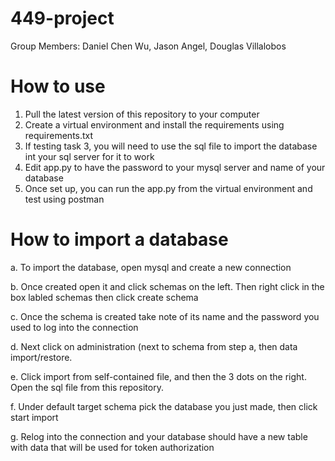 # 449-project
Group Members: Daniel Chen Wu, Jason Angel, Douglas Villalobos

# How to use
1. Pull the latest version of this repository to your computer
2. Create a virtual environment and install the requirements using requirements.txt
3. If testing task 3, you will need to use the sql file to import the database int your sql server for it to work
4. Edit app.py to have the password to your mysql server and name of your database
5. Once set up, you can run the app.py from the virtual environment and test using postman

# How to import a database
a. To import the database, open mysql and create a new connection
  
b. Once created open it and click schemas on the left. Then right click in the box labled schemas then click create schema
  
c. Once the schema is created take note of its name and the password you used to log into the connection
  
d. Next click on administration (next to schema from step a, then data import/restore.
  
e. Click import from self-contained file, and then the 3 dots on the right. Open the sql file from this repository.
  
f. Under default target schema pick the database you just made, then click start import
  
g. Relog into the connection and your database should have a new table with data that will be used for token authorization

